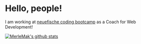 # Hello, people! 

I am working at [neuefische coding bootcamp](https://www.neuefische.de/) as a Coach for Web Development!

[![MerleMak's github stats](https://github-readme-stats.vercel.app/api?username=MerleMak)](https://github.com/anuraghazra/github-readme-stats)

<!--
**MerleMak/MerleMak** is a ✨ _special_ ✨ repository because its `README.md` (this file) appears on your GitHub profile.

Here are some ideas to get you started:

- 🔭 I’m currently working on ...
- 🌱 I’m currently learning ...
- 👯 I’m looking to collaborate on ...
- 🤔 I’m looking for help with ...
- 💬 Ask me about ...
- 📫 How to reach me: ...
- 😄 Pronouns: ...
- ⚡ Fun fact: ...
-->
